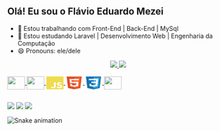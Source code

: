 ## Olá! Eu sou o Flávio Eduardo Mezei 

- 🔭 Estou trabalhando com Front-End | Back-End | MySql
- 🌱 Estou estudando Laravel | Desenvolvimento Web | Engenharia da Computação
- 😄 Pronouns: ele/dele

<div align="center">
  <a href="https://github.com/flmezei">
  <img height="180em" src="https://github-readme-stats.vercel.app/api?username=flmezei&show_icons=true&theme=dracula&include_all_commits=true&count_private=true"/>
  <img height="180em" src="https://github-readme-stats.vercel.app/api/top-langs/?username=flmezei&layout=compact&langs_count=7&theme=dracula"/>
</div>

<div style="display: inline_block"><br>

  <img align="center" height="30" width="40" src="https://cdn.jsdelivr.net/gh/devicons/devicon/icons/php/php-plain.svg" />
  <img align="center" height="30" width="40" src="https://cdn.jsdelivr.net/gh/devicons/devicon/icons/laravel/laravel-plain-wordmark.svg" />
  <img align="center" height="30" width="40" src="https://raw.githubusercontent.com/devicons/devicon/master/icons/javascript/javascript-plain.svg">
  <img align="center" height="30" width="40" src="https://raw.githubusercontent.com/devicons/devicon/master/icons/html5/html5-original.svg">
  <img align="center" height="30" width="40" src="https://raw.githubusercontent.com/devicons/devicon/master/icons/css3/css3-original.svg">
  <img align="center" height="30" width="40" src="https://cdn.jsdelivr.net/gh/devicons/devicon/icons/bootstrap/bootstrap-original-wordmark.svg" />
          
 
</div>

##

<div>
  <a href = "mailto:flavioeduardomezei01@gmail.com"><img src="https://img.shields.io/badge/Gmail-D14836?style=for-the-badge&logo=gmail&logoColor=white"_blank"></a>
  <a href = "mailto:flavioeduardomezei@hotmail.com"><img src="https://img.shields.io/badge/Microsoft_Outlook-0078D4?style=for-the-badge&logo=microsoft-outlook&logoColor=white"></a>
  <a href="https://www.linkedin.com/in/flavio-eduardo-mezei-b94ab1226" target="_blank"><img src="https://img.shields.io/badge/LinkedIn-0077B5?style=for-the-badge&logo=linkedin&logoColor=white" target="_blank"></a> 
 
  ![Snake animation](https://github.com/flmezei/flmezei/blob/output/github-contribution-grid-snake.svg)

</div>

